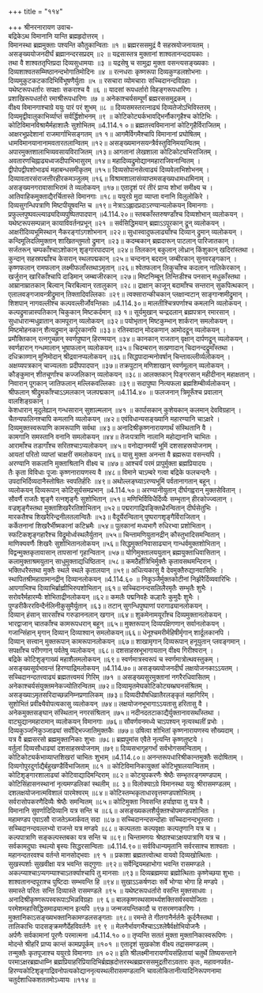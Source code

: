+++
title = "११४"

+++
श्रीनरनारायण उवाच-  
बद्रिकेऽथ विमानानि यान्ति ब्रह्महृदोत्तरम् ।  
विमानस्था ब्रह्ममुक्ताः पश्यन्ति कौतुकान्विताः ॥१ ॥
ब्रह्मरससमुद्रं वै सहस्रयोजनायतम् ।  
असङ्ख्ययोजनदीर्घं ब्रह्मानन्दरसप्रदम् ॥२ ॥
यद्रसास्तत्र मुक्तानां शाश्वतानन्ददायकाः ।  
तथा वै शाश्वततृप्तिप्रदा दिव्यसुधामयाः ॥३ ॥
यद्रसेषु च सामुद्रा मुक्ता वसन्त्यसङ्ख्यकाः ।  
दिव्यशाश्वतसम्मिष्ठानन्दभोगातिमोदिनः ॥४ ॥
रत्नधराः कृष्णरूपा दिव्यकुण्डलशोभनाः ।  
दिव्यमुकुटकटकादिभिर्विभूषणैर्युताः ॥५ ॥
रसचारा व्योमचाराः सच्चिदानन्दविग्रहाः ।  
यथेष्टरूपधर्तारः सपक्षाः सकराश्च वै ॥६ ॥
यादसां रूपधर्तारो विहङ्गरूपधारिणः ।  
प्रशाखिरूपधर्तारो रमाश्रीरूपधारिणः ॥७ ॥
अनेकाश्चर्यसम्पूर्णं ब्रह्मरससमुद्रकम् ।  
वीक्ष्य विमानगाश्चाग्रे ययुः पारं परं शुभम् ॥८ ॥
दिव्यसमस्तरत्नाढ्यं दिव्यतेजोऽभिविस्तरम् ।  
दिव्यमृद्वीवालुकाभिर्व्याप्तं सर्वर्द्धिशोभनम् ॥९ ॥
कोटिकोट्यर्कभावद्भिर्नौकागृहैश्च कोटिभिः ।  
कोटिविमानविश्रामैर्महाशालैः सुशोभितम् ॥4.114.१ ०॥
ब्रह्मतत्त्वविमानानां कोटिगृहैर्विराजितम् ।  
आक्षरभूप्रदेशानां राजमार्गाभिसङ्गतम् ॥१ १॥
आगमैर्विगमैश्चापि विमानानां प्रघोषितम् ।  
धामविमानयानानामवतारतलान्वितम् ॥१२॥
असङ्ख्यमानसयन्त्रैर्वस्तुविनिमयान्वितम् ।  
अपारमुक्तशालाभिव्यवसायविराजितम् ॥१३॥
आगतानां लेखशाला कोटिकोट्यभिराजितम् ।  
अवतारणचिह्नाढ्यध्वजदीपाभिभासुरम् ॥१४॥
महादिव्यद्रुमोद्यानमहाराजिवनान्वितम् ।  
द्वीपोपद्वीपशोभाढ्यं महाबन्धसमीकृतम् ॥१५॥
दिव्यसोपानसेत्वाढ्यं दिव्यवेलाभिशोभनम् ।  
दिव्यावतारसंराजत्तीरहीरकमञ्जुलम् ॥१६॥
विश्रामशालासंव्याप्तमसङ्ख्यधामधामिनाम् ।  
असङ्ख्यनगरावासाभिरामं ते व्यलोकयन् ॥१७॥
एतादृशं परं तीरं प्राप्य शोभां समीक्ष्य च ।  
आतिवाहिकमुक्ताद्यैरर्चितास्ते विमानगाः ॥१८॥
ययुरग्रे मुदा व्याप्ता वनानि विलुलोकिरे ।  
दिव्यसुगन्धिपत्राणि मिष्टपीयूषवन्ति च ॥१९॥
नेत्राऽऽह्लादप्रदाऽरण्यान्यलोकयन् विमानगाः ।  
प्रफुल्लपुष्पवल्ल्याढ्यदिव्यपुष्पितपादपान् ॥4.114.२०॥
स्तबकाँस्तरुषण्डाँश्च दिव्यशोभान् व्यलोकयन् ।  
यथेष्टरूपसम्पन्नान् कायाविवर्तनप्रभून् ॥२१ ॥
सर्वसिद्धिमयान् ब्रह्माऽऽपूरकान् द्रून् व्यलोकयन् ।  
आक्षरीदिव्यभूमिस्थान् नैकरङ्गांऽगशोभनान् ॥२२॥
सुधास्वादुफलाढ्याँश्च दिव्यान् द्रुमान् व्यलोकयन् ।  
कन्दिमूलिदलिमुक्तान् शाखितन्तुमतो द्रुमान् ॥२३॥
कदम्बकान् ब्रह्मदारून् पाटलान् पारिजातकान् ।  
सर्जतरून् चम्पकाँश्चाऽशोकान् शृङ्गारपादपान् ॥२४॥
तिलकान् बकुलान् लोध्रान् किंशुकान् खदिरांस्तथा ।  
कुन्दान् सहस्रपद्माँश्च केसरान् स्थलपद्मकान् ॥२५॥
चन्दनान् बदरान् जम्बीरकान् सुनवरङ्गकान् ।  
कृष्णफलान् रामफलान् लक्ष्मीफलाँस्तथाऽमृतान् ॥२६॥
श्वेतफलान् लिकुचाँश्च कदलान् नालिकेरकान् ।  
खर्जुरान् खारिकाँश्चापि दाडिमान् जम्ब्वजीरकान् ॥२७॥
मिष्टनिम्बून् तिन्तिडीश्च पनसान् मधुकाँस्तथा ।  
आम्रानाम्रातकान् बिल्वान् चिरबिल्वान् रतालुकान् ॥२८॥
द्राक्षान् काजून् बदामाँश्च सन्तरान् सुकपित्थकान् ।  
एलालवङ्गजावन्त्रीद्रुमान् तिक्तादिवल्लिकाः ॥२९॥
त्वक्सारान्कीचकान् प्लक्षान्वटान् साङ्गान्शमीद्रुमान् ।  
शिशपान् नागवल्लीश्च कल्पवल्लीर्जोवन्तिकाः ॥4.114.३०॥
मालतीश्चित्रपर्णाश्च कमलानि व्यलोकयन् ।  
कल्पद्रुमान्नास्पतिकान् चिकुकान् मिष्टकर्दमान् ॥३ १॥
सूर्यमुखान् चन्द्रदलान् ब्रह्मपत्रान् रमारसान् ।  
सुधाधारान्मधुव्रातान् कामपूरान् व्यलोकयन् ॥३२॥
पयोभृतान् मिष्टकुम्भान् शार्करान् समलोकयन् ।  
मिष्टमोहनकान् शैत्यद्रुमान् कर्पूरकानपि ॥३३॥
रतिस्वादान् मोदकणान् आमोदद्रून् व्यलोकयन् ।  
प्रमौक्तिकान् रत्नगुच्छान् स्वर्णपुष्पान् हिरण्मयान् ॥३४॥
कानकान् राजतान् वृक्षान् दार्पणद्रून् व्यलोकयन् ।  
स्वर्णहारान् गन्धमालान् भूषाफलान् व्यलोकयन् ॥३५॥
चिदम्बरान् सत्प्रणादान् चिदानन्दद्रुमाँस्तथा ।  
दधिक्राव्णान् मुनिमोदान् श्रीद्रवानप्यलोकयन् ॥३६॥
सिद्धपादान्मनोवर्षान् चिन्तावल्लीर्व्यलोकयन् ।  
अक्षय्यपत्रकान् चाज्यलताः प्रदीपपादपान् ॥३७॥
तक्रपुटान् मणिशाखान् स्वर्णमूलान् व्यलोकयन् ।  
कौङ्कुमान् शीतचूर्णांश्च कज्जलिकान् व्यलोकयन् ॥३८॥
आलक्तकान् पिङ्गरसान् महीदीनान् महाक्षतान् ।  
निवारान् पूगकान् जातिफलान् मल्लिकवल्लिकाः ॥३९॥
सदापुष्पा नित्यफला ब्रह्मशिम्बीर्व्यलोकयन् ।  
श्रीफलान् श्रीद्रुमकाँश्चाऽऽमलकान् जलपद्मकान् ॥4.114.४० ॥
फलजनान् त्रिमूरूँश्च प्रवालान् वालशिङ्ग्रकान् ।  
केशधारान् मृदुलेह्यान् गन्धसारान् सुशाल्मलान् ॥४१ ॥
कार्पासकान् कुशेयकान् कलमान् देवविग्रहान् ।  
चैतन्यफलिनश्चापि कमलानि व्यलोकयन् ॥४२॥
एवंविधान्यसङ्ख्यानि महारण्यानि चाऽक्षरे ।  
दिव्यमुक्तस्वरूपाणि कामरूपाणि सर्वथा ॥४३॥
अनादिश्रीकृष्णनारायणार्थं संस्थितानि वै ।  
कामगानि समस्तानि वनानि समलोकयन् ॥४४॥
तेजःपत्राणि नालानि महोद्यानानि चाभितः ।  
आरामाँश्च तडागाँश्च सरितश्चाऽप्यलोकयन् ॥४५॥
वनोद्यानमयीं भूमिं दशसाहस्रयोजनाम् ।  
आयतां परितो व्याप्तां चाक्षरीं समलोकयन् ॥४६॥
यासु मुक्ता अनन्ता वै ब्रह्मरूपा वसन्त्यपि ।  
अरण्यानि सकलानि मुक्ताश्रितानि वीक्ष्य च ॥४७॥
आश्चर्यं परमं प्रापुर्मुक्ता ब्रह्मप्रियादयः ।  
तैः कृता विविधाः पूजाः कृष्णनारायणस्य वै ॥४८॥
विमाने चाऽम्बरे गत्वा बद्रिके फलचन्दनैः ।  
उपदाभिर्दिव्यदानैस्तोषितः स्वपतिर्हरिः ॥४९॥
अथोल्लङ्घ्याऽरण्यभूमिं पर्वतानागतान् बहून् ।  
व्यलोकयन् दिव्यरूपान् कोटिसूर्यसमप्रभान् ॥4.114.५०॥
अरण्यानीयुतान् दीर्घगह्वरान् मुक्तसेवितान् ।  
सौवर्णै राजतैः शृङ्गै रत्नशृङ्गैः सुशोभितान् ॥५१॥
मणिभिर्विविधैर्दिव्यैः सम्भृतान् हीरकोज्ज्वलान् ।  
वज्रशृङ्गैस्तथा मुक्ताशिखरैरतिशोभितान् ॥५२॥
पद्मरागाद्रिपङ्क्तिध्रैरन्वितान् दीर्घसेतुभिः ।  
मारकतैश्च शिखरैरिन्द्रनीलतलान्वितैः ॥५३॥
वैदूर्येरन्वितान् पुष्परागशृङ्गैर्विराजितान् ।  
कर्केतनानां शिखरैर्भीष्मकानां कटिभ्रमैः ॥५४॥
पुलकानां मध्यभागै रुधिरभ्वा प्रशोभितान् ।  
स्फटिकशृङ्गहारैश्च विद्रुमोर्ध्वस्थलैर्युतान् ॥५५॥
चिन्तामणियुतानद्रीन् कौस्तुभादिसमन्वितान् ।  
माणिक्यवर्णैः शिखरैः सुशोभितानलोकयन् ॥५६॥
सिद्धमुक्तनिवासाढ्यान् गान्धर्वमुक्तशोभितान् ।  
विद्वन्मुक्तकृतावासान् तापसानां गृहान्वितान् ॥५७॥
योगिमुक्तालययुतान् ब्रह्मयुक्ताधिवासितान् ।  
कलामुक्ताश्रमयुतान् साधुमुक्ताद्यधिष्ठितान् ॥५८॥
कमठैर्होत्रिभिर्मुक्तैः कृतावसथमन्दिरान् ।  
भक्तिधरैस्तथा मुक्तैः स्थले स्थले कृतालयान् ॥५९॥
अधित्यकासु वै देवमुक्तैरुद्यानवासिभिः ।  
स्थापितश्रीमहाग्रामानद्रीन् दिव्यानलोकयन् ॥4.114.६० ॥
निकुञ्जैर्मुक्तकोटीनां निर्झरैर्दिव्यवारिभिः ।  
आपगाभिश्च दिव्याभिर्ब्राह्मीभिरुपशोभितान् ॥६१॥
सच्चिदानन्दसलिलैरमृतैः सम्भृतैः शुभैः ।  
सरोवरैर्महारम्यैः शोभिताद्रीनलोकयन् ॥६२॥
कमलैः पद्मनिवहैः कल्हारैः कुमुदैः शुभैः ।  
पुण्डरीकैररविन्दैर्नलिनीकुसुमैर्युतान् ॥६३॥
तटान् सुगन्धिपुष्पाणां परागाढ्यानलोकयन् ।  
दिव्यान् हंसान् सारसाँश्च गरुडाननलान् खगान् ॥६४॥
शुकमेनामयूराँश्च दिव्यमुक्तानलोकयन् ।  
भारद्वाजान् चातकाँश्च कामरूपधरान् बहून् ॥६५॥
मुक्तरूपान् दिव्यपक्षिगणान् सर्वानलोकयन् ।  
गजान्सिंहान् मृगान् दिव्यान् दिव्याश्वान् समलोकयन्॥६६॥
धेनूश्चमरीर्महिषीर्मृगान् शार्दूलकानपि ।  
दिव्यान् सत्त्वान् मुक्तरूपान् कामरूपानलोकयन् ॥६७॥
शाखामृगान् दिव्यरूपान् हनूयुतान् प्लवङ्गमान् ।  
सपक्षाँश्च परीगणान् पर्वतेषु व्यलोकयन् ॥६८॥
दशसाहस्रभूभागायतान् वीक्ष्य गिरीश्वरान् ।  
बद्रिके कोटिशृङ्गाख्यं महाशैलमलोकयन् ॥६९॥
स्वर्णमात्रस्वरूपं च स्वर्णमात्रोत्थवस्तुकम् ।  
असङ्ख्यसूर्यभावन्तं हिरण्याद्रिमलोकयन् ॥4.114.७०॥
असङ्ख्ययोजनदीर्घं लक्षयोजनकाऽऽयतम् ।  
सच्चिदानन्दतत्त्वाढ्यं ब्रह्मतत्त्वमयं गिरिम् ॥७१ ॥
असङ्ख्यसुरमुक्तानां नगरैरधिवासितम् ।  
अनेकाश्चर्यसंयुक्तमनेकज्योतिरन्वितम् ॥७२॥
दिव्यामृतमेघकोटिकोट्यब्भ्रघनसंश्रितम् ।  
असङ्ख्याऽमृतसरिदाच्छन्ननिम्नप्रणालिकम् ॥७३॥
दिव्यदीपौषधिव्रातैरलङ्कृतं महागिरिम् ।  
सुशोभितं प्रवीक्ष्यैवोपत्यकासु व्यलोकयन् ॥७४॥
लक्षयोजनभूभागाऽऽयतासु हरितासु वै ।  
अनेकमुक्तसङ्घान् संस्थितान् नगरसंश्रितान् ॥७५॥
नदीनदतटाकाद्यैर्युक्तानावसथाँस्तथा ।  
वाट्युद्यानमहारामान् व्यलोकयन् विमानगाः ॥७६॥
सौवर्णवनमध्ये चाऽपश्यन् नृत्यस्थलीं प्रभोः ।  
दिव्यकुञ्जनिकुञ्जाढ्यां सर्वोद्भिज्जातिमुक्तकैः ॥७७॥
उषित्वा शोभितां कृष्णनारायणस्य सौख्यदाम् ।  
यत्र वै ब्रह्मसरसो ब्रह्ममुक्तानिकाः शुभाः ॥७८॥
ब्रह्मपुमांस एवैते नृत्यन्ति कृष्णतुष्टये ।  
वर्तुलां दिव्यसौधाढ्यां दशसाहस्रयोजनाम् ॥७९॥
दिव्यसभागृहगर्भां सर्वभोगसमन्विताम् ।  
कोटिकोट्यर्कभाव्याप्तशिखरां चाभितः शुभाम् ॥4.114.८०॥
अनन्तरूपधारिश्रीकान्तमुक्तैः सदोषिताम् ।  
दिव्यगोपुरदुर्गाद्यैर्बहुखण्डैर्विभाजिताम् ॥८१ ॥
कोटिविमानिकायुक्तां कोटिभूषालयान्विताम् ।  
कोटिशृङ्गारशालाढ्यां कोटिवाद्यादिमन्दिराम् ॥८२॥
कोट्युपकरणैः श्रेष्ठैः सम्भृतरङ्गमण्डपाम् ।  
कोटिसिंहासनस्थानां नृत्यमण्डलिकां स्थलीम् ॥८ ३॥
विलोक्याऽग्रे विमानस्था ययुः श्रीरासमण्डलम् ।  
दशलक्षयोजनात्मविशालं पारमेश्वरम् ॥८४॥
कोटिस्तम्भकृताधारवृत्तमण्डपशोभितम् ।  
सर्वरासोपकरणैदिव्यैः श्रेष्ठैः समन्वितम् ॥८५॥
कोटिमुक्ता निवसन्ति हर्याज्ञया तु यत्र वै ।  
विमानानि सुवर्णादिदिव्यानि यत्र सन्ति च ॥८६॥
असङ्ख्यकलशैर्युक्तश्चोपमण्डपशोभितः ।  
महामण्डप एवाऽसौ राजतेऽब्जार्कवत् सदा ॥८७॥
सच्चिदानन्दसन्दोहाः सच्चिदानन्दभूस्तराः ।  
सच्चिदानन्दवल्लभ्यो राजन्ते यत्र मण्डपे ॥८८॥
कल्पलताः कल्पवृक्षाः कल्पतृणानि यत्र च ।  
कल्पपात्राणि सङ्कल्पस्तबका यत्र सन्ति च ॥८९॥
चिन्तामणयः श्रेष्ठाश्चाऽक्षयपात्राणि यत्र च ।  
सर्वकामदुघाः स्थल्यो बृस्यः सिद्धरसान्विताः ॥4.114.९०॥
सर्वविधान्यमृतानि सर्वरसाश्च शाश्वताः ।  
महानन्दतरवश्च वर्तन्ते मानसोद्भवाः ॥९ १ ॥
प्रकाशा ब्रह्मतत्त्वोत्था वायवो दिव्यखोत्थिताः ।  
सुखस्पर्शाः सुखवीक्षा यत्र भवन्ति सद्गुणाः ॥९२॥
सर्वेन्द्रियमहाभोगा भवन्ति रासमण्डले ।  
अकल्प्याश्चाऽप्यगम्याश्चाऽतर्क्याश्चापि तु मानसाः ॥९३॥
दिव्यब्रह्ममया ब्रह्मोत्थिताः कृष्णेच्छया शुभाः ।  
शाश्वतानन्दपूराश्च पुष्टिदाः सम्भवन्ति हि ॥९४॥
सुखाऽऽकर्षणदाः सर्वे भोग्या भोगा हि मण्डपे ।  
समास्ते परितः सन्ति दिव्यास्ते रासमण्डले ॥९५ ॥
यथेष्टरूपधर्तारो वसन्ति मुक्तसाधवः ।  
अनादिश्रीकृष्णरूपस्वरूपाऽभिन्नविग्रहाः ॥९ ६॥
बालकृष्णस्थसामर्थ्यशक्तिसर्वस्वयोजिताः ।  
परमेशमहासिद्धिसमाढ्यात्मान इत्यपि ॥९७॥
जन्मजयन्तिकादौ च रासरमणकारिणः ।  
मुक्तानिकाऽसङ्ख्यभक्तानिकामण्डलसङ्गताः ॥९८॥
रमन्ते ते गीतगानैर्नर्तनैः कूर्दनैस्तथा ।  
तालिकाभिः पादसङ्क्रमणैर्देहविवर्तनैः ॥९ ९ ॥
मेलनैर्भावगर्भैश्चाऽऽश्लेषैर्वक्षोभियोजनैः ।  
अर्पणैः सर्वकामानां पूरणैः परमात्मना ॥4.114.१० ०॥
तृप्यन्ति सततं मुक्ता मुक्तानिकास्वरूपिणः ।  
मोदन्ते श्रीहरिं प्राप्य कान्तं कामप्रपूर्कम् ॥१०१ ॥
एतादृशं सुखकोश वीक्ष्य तद्रासमण्डलम् ।  
तन्मुक्तैः कृतपूजाश्च ययुरग्रे विमानगाः ॥१ ०२॥
इति श्रीलक्ष्मीनारायणीयसंहितायां चतुर्थे तिष्यसन्ताने परमाऽक्षरब्रह्मधाम्नि ब्रह्मप्रियाहरिप्रियादिभिर्ब्रह्मह्रदोत्तरस्थब्रह्मरससमुद्रतीराऽवतारः कृतः, महावनपर्वत-हिरण्यकोटिशृङ्गाद्रिवनोपत्यकोद्याननृत्यस्थलीरासमण्डलानि चावलोकितानीत्यादिनिरूपणनामा चतुर्दशाधिकशततमोऽध्यायः ॥११४ ॥
    
    
